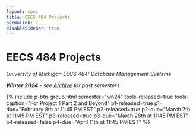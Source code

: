 ```yaml
---
layout: spec
title: EECS 484 Projects
permalink: /
disableSidebar: true
---
```


# EECS 484 Projects

_University of Michigan EECS 484: Database Management Systems_

_**Winter 2024** - see [Archive](/archive) for past semesters_

{% include p-btn-group.html semester="wn24"
tools-released=true tools-caption="For Project 1 Part 2 and Beyond" 
p1-released=true p1-due="February 8th at 11:45 PM EST" 
p2-released=true p2-due="March 7th at 11:45 PM EST"
p3-released=true p3-due="March 28th at 11:45 PM EST"
p4-released=false p4-due="April 11th at 11:45 PM EST" %}
